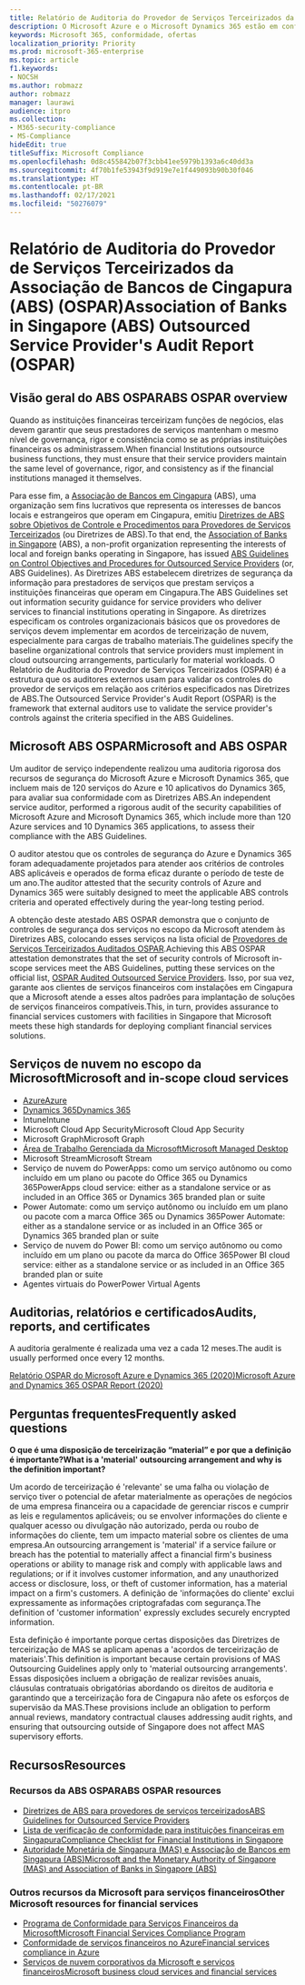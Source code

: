 ```yaml
---
title: Relatório de Auditoria do Provedor de Serviços Terceirizados da Associação de Bancos de Cingapura (ABS) (OSPAR)
description: O Microsoft Azure e o Microsoft Dynamics 365 estão em conformidade com o Relatório de Auditoria do Provedor de Serviços Terceirizados (OSPAR) para instituições financeiras em Cingapura.
keywords: Microsoft 365, conformidade, ofertas
localization_priority: Priority
ms.prod: microsoft-365-enterprise
ms.topic: article
f1.keywords:
- NOCSH
ms.author: robmazz
author: robmazz
manager: laurawi
audience: itpro
ms.collection:
- M365-security-compliance
- MS-Compliance
hideEdit: true
titleSuffix: Microsoft Compliance
ms.openlocfilehash: 0d8c455842b07f3cbb41ee5979b1393a6c40dd3a
ms.sourcegitcommit: 4f70b1fe53943f9d919e7e1f449093b90b30f046
ms.translationtype: HT
ms.contentlocale: pt-BR
ms.lasthandoff: 02/17/2021
ms.locfileid: "50276079"
---
```

# <a name="association-of-banks-in-singapore-abs-outsourced-service-providers-audit-report-ospar"></a><span data-ttu-id="c231d-104">Relatório de Auditoria do Provedor de Serviços Terceirizados da Associação de Bancos de Cingapura (ABS) (OSPAR)</span><span class="sxs-lookup"><span data-stu-id="c231d-104">Association of Banks in Singapore (ABS) Outsourced Service Provider's Audit Report (OSPAR)</span></span>

## <a name="abs-ospar-overview"></a><span data-ttu-id="c231d-105">Visão geral do ABS OSPAR</span><span class="sxs-lookup"><span data-stu-id="c231d-105">ABS OSPAR overview</span></span>

<span data-ttu-id="c231d-106">Quando as instituições financeiras terceirizam funções de negócios, elas devem garantir que seus prestadores de serviços mantenham o mesmo nível de governança, rigor e consistência como se as próprias instituições financeiras os administrassem.</span><span class="sxs-lookup"><span data-stu-id="c231d-106">When financial Institutions outsource business functions, they must ensure that their service providers maintain the same level of governance, rigor, and consistency as if the financial institutions managed it themselves.</span></span>

<span data-ttu-id="c231d-107">Para esse fim, a [Associação de Bancos em Cingapura](https://www.abs.org.sg/about-us/our-role) (ABS), uma organização sem fins lucrativos que representa os interesses de bancos locais e estrangeiros que operam em Cingapura, emitiu [Diretrizes de ABS sobre Objetivos de Controle e Procedimentos para Provedores de Serviços Terceirizados](https://abs.org.sg/docs/library/abs_outsource_guidelines.pdf) (ou Diretrizes de ABS).</span><span class="sxs-lookup"><span data-stu-id="c231d-107">To that end, the [Association of Banks in Singapore](https://www.abs.org.sg/about-us/our-role) (ABS), a non-profit organization representing the interests of local and foreign banks operating in Singapore, has issued [ABS Guidelines on Control Objectives and Procedures for Outsourced Service Providers](https://abs.org.sg/docs/library/abs_outsource_guidelines.pdf) (or, ABS Guidelines).</span></span> <span data-ttu-id="c231d-108">As Diretrizes ABS estabelecem diretrizes de segurança da informação para prestadores de serviços que prestam serviços a instituições financeiras que operam em Cingapura.</span><span class="sxs-lookup"><span data-stu-id="c231d-108">The ABS Guidelines set out information security guidance for service providers who deliver services to financial institutions operating in Singapore.</span></span> <span data-ttu-id="c231d-109">As diretrizes especificam os controles organizacionais básicos que os provedores de serviços devem implementar em acordos de terceirização de nuvem, especialmente para cargas de trabalho materiais.</span><span class="sxs-lookup"><span data-stu-id="c231d-109">The guidelines specify the baseline organizational controls that service providers must implement in cloud outsourcing arrangements, particularly for material workloads.</span></span> <span data-ttu-id="c231d-110">O Relatório de Auditoria do Provedor de Serviços Terceirizados (OSPAR) é a estrutura que os auditores externos usam para validar os controles do provedor de serviços em relação aos critérios especificados nas Diretrizes de ABS.</span><span class="sxs-lookup"><span data-stu-id="c231d-110">The Outsourced Service Provider's Audit Report (OSPAR) is the framework that external auditors use to validate the service provider's controls against the criteria specified in the ABS Guidelines.</span></span>

## <a name="microsoft-and-abs-ospar"></a><span data-ttu-id="c231d-111">Microsoft ABS OSPAR</span><span class="sxs-lookup"><span data-stu-id="c231d-111">Microsoft and ABS OSPAR</span></span>

<span data-ttu-id="c231d-112">Um auditor de serviço independente realizou uma auditoria rigorosa dos recursos de segurança do Microsoft Azure e Microsoft Dynamics 365, que incluem mais de 120 serviços do Azure e 10 aplicativos do Dynamics 365, para avaliar sua conformidade com as Diretrizes ABS.</span><span class="sxs-lookup"><span data-stu-id="c231d-112">An independent service auditor, performed a rigorous audit of the security capabilities of Microsoft Azure and Microsoft Dynamics 365, which include more than 120 Azure services and 10 Dynamics 365 applications, to assess their compliance with the ABS Guidelines.</span></span>

<span data-ttu-id="c231d-113">O auditor atestou que os controles de segurança do Azure e Dynamics 365 foram adequadamente projetados para atender aos critérios de controles ABS aplicáveis e operados de forma eficaz durante o período de teste de um ano.</span><span class="sxs-lookup"><span data-stu-id="c231d-113">The auditor attested that the security controls of Azure and Dynamics 365 were suitably designed to meet the applicable ABS controls criteria and operated effectively during the year-long testing period.</span></span>

<span data-ttu-id="c231d-114">A obtenção deste atestado ABS OSPAR demonstra que o conjunto de controles de segurança dos serviços no escopo da Microsoft atendem às Diretrizes ABS, colocando esses serviços na lista oficial de [Provedores de Serviços Terceirizados Auditados OSPAR](https://abs.org.sg/docs/library/OSPAR_Audited_OSPs_16102020.pdf).</span><span class="sxs-lookup"><span data-stu-id="c231d-114">Achieving this ABS OSPAR attestation demonstrates that the set of security controls of Microsoft in-scope services meet the ABS Guidelines, putting these services on the official list, [OSPAR Audited Outsourced Service Providers](https://abs.org.sg/docs/library/OSPAR_Audited_OSPs_16102020.pdf).</span></span> <span data-ttu-id="c231d-115">Isso, por sua vez, garante aos clientes de serviços financeiros com instalações em Cingapura que a Microsoft atende a esses altos padrões para implantação de soluções de serviços financeiros compatíveis.</span><span class="sxs-lookup"><span data-stu-id="c231d-115">This, in turn, provides assurance to financial services customers with facilities in Singapore that Microsoft meets these high standards for deploying compliant financial services solutions.</span></span>

## <a name="microsoft-and-in-scope-cloud-services"></a><span data-ttu-id="c231d-116">Serviços de nuvem no escopo da Microsoft</span><span class="sxs-lookup"><span data-stu-id="c231d-116">Microsoft and in-scope cloud services</span></span>

- [<span data-ttu-id="c231d-117">Azure</span><span class="sxs-lookup"><span data-stu-id="c231d-117">Azure</span></span>](https://aka.ms/AzureCompliance)
- [<span data-ttu-id="c231d-118">Dynamics 365</span><span class="sxs-lookup"><span data-stu-id="c231d-118">Dynamics 365</span></span>](https://go.microsoft.com/fwlink/p/?linkid=2051700)
- <span data-ttu-id="c231d-119">Intune</span><span class="sxs-lookup"><span data-stu-id="c231d-119">Intune</span></span>
- <span data-ttu-id="c231d-120">Microsoft Cloud App Security</span><span class="sxs-lookup"><span data-stu-id="c231d-120">Microsoft Cloud App Security</span></span>
- <span data-ttu-id="c231d-121">Microsoft Graph</span><span class="sxs-lookup"><span data-stu-id="c231d-121">Microsoft Graph</span></span>
- [<span data-ttu-id="c231d-122">Área de Trabalho Gerenciada da Microsoft</span><span class="sxs-lookup"><span data-stu-id="c231d-122">Microsoft Managed Desktop</span></span>](/microsoft-365/managed-desktop/intro/compliance)
- <span data-ttu-id="c231d-123">Microsoft Stream</span><span class="sxs-lookup"><span data-stu-id="c231d-123">Microsoft Stream</span></span>
- <span data-ttu-id="c231d-124">Serviço de nuvem do PowerApps: como um serviço autônomo ou como incluído em um plano ou pacote do Office 365 ou Dynamics 365</span><span class="sxs-lookup"><span data-stu-id="c231d-124">PowerApps cloud service: either as a standalone service or as included in an Office 365 or Dynamics 365 branded plan or suite</span></span>
- <span data-ttu-id="c231d-125">Power Automate: como um serviço autônomo ou incluído em um plano ou pacote com a marca Office 365 ou Dynamics 365</span><span class="sxs-lookup"><span data-stu-id="c231d-125">Power Automate: either as a standalone service or as included in an Office 365 or Dynamics 365 branded plan or suite</span></span>
- <span data-ttu-id="c231d-126">Serviço de nuvem do Power BI: como um serviço autônomo ou como incluído em um plano ou pacote da marca do Office 365</span><span class="sxs-lookup"><span data-stu-id="c231d-126">Power BI cloud service: either as a standalone service or as included in an Office 365 branded plan or suite</span></span>
- <span data-ttu-id="c231d-127">Agentes virtuais do Power</span><span class="sxs-lookup"><span data-stu-id="c231d-127">Power Virtual Agents</span></span>

## <a name="audits-reports-and-certificates"></a><span data-ttu-id="c231d-128">Auditorias, relatórios e certificados</span><span class="sxs-lookup"><span data-stu-id="c231d-128">Audits, reports, and certificates</span></span>

<span data-ttu-id="c231d-129">A auditoria geralmente é realizada uma vez a cada 12 meses.</span><span class="sxs-lookup"><span data-stu-id="c231d-129">The audit is usually performed once every 12 months.</span></span>

[<span data-ttu-id="c231d-130">Relatório OSPAR do Microsoft Azure e Dynamics 365 (2020)</span><span class="sxs-lookup"><span data-stu-id="c231d-130">Microsoft Azure and Dynamics 365 OSPAR Report (2020)</span></span>](https://aka.ms/OSPAR-Report)

## <a name="frequently-asked-questions"></a><span data-ttu-id="c231d-131">Perguntas frequentes</span><span class="sxs-lookup"><span data-stu-id="c231d-131">Frequently asked questions</span></span>

<span data-ttu-id="c231d-132">**O que é uma disposição de terceirização “material” e por que a definição é importante?**</span><span class="sxs-lookup"><span data-stu-id="c231d-132">**What is a 'material' outsourcing arrangement and why is the definition important?**</span></span>

<span data-ttu-id="c231d-133">Um acordo de terceirização é 'relevante' se uma falha ou violação de serviço tiver o potencial de afetar materialmente as operações de negócios de uma empresa financeira ou a capacidade de gerenciar riscos e cumprir as leis e regulamentos aplicáveis; ou se envolver informações do cliente e qualquer acesso ou divulgação não autorizado, perda ou roubo de informações do cliente, tem um impacto material sobre os clientes de uma empresa.</span><span class="sxs-lookup"><span data-stu-id="c231d-133">An outsourcing arrangement is 'material' if a service failure or breach has the potential to materially affect a financial firm's business operations or ability to manage risk and comply with applicable laws and regulations; or if it involves customer information, and any unauthorized access or disclosure, loss, or theft of customer information, has a material impact on a firm's customers.</span></span> <span data-ttu-id="c231d-134">A definição de 'informações do cliente' exclui expressamente as informações criptografadas com segurança.</span><span class="sxs-lookup"><span data-stu-id="c231d-134">The definition of 'customer information' expressly excludes securely encrypted information.</span></span>

<span data-ttu-id="c231d-135">Esta definição é importante porque certas disposições das Diretrizes de terceirização de MAS se aplicam apenas a 'acordos de terceirização de materiais'.</span><span class="sxs-lookup"><span data-stu-id="c231d-135">This definition is important because certain provisions of MAS Outsourcing Guidelines apply only to 'material outsourcing arrangements'.</span></span> <span data-ttu-id="c231d-136">Essas disposições incluem a obrigação de realizar revisões anuais, cláusulas contratuais obrigatórias abordando os direitos de auditoria e garantindo que a terceirização fora de Cingapura não afete os esforços de supervisão da MAS.</span><span class="sxs-lookup"><span data-stu-id="c231d-136">These provisions include an obligation to perform annual reviews, mandatory contractual clauses addressing audit rights, and ensuring that outsourcing outside of Singapore does not affect MAS supervisory efforts.</span></span>

## <a name="resources"></a><span data-ttu-id="c231d-137">Recursos</span><span class="sxs-lookup"><span data-stu-id="c231d-137">Resources</span></span>

### <a name="abs-ospar-resources"></a><span data-ttu-id="c231d-138">Recursos da ABS OSPAR</span><span class="sxs-lookup"><span data-stu-id="c231d-138">ABS OSPAR resources</span></span>

- [<span data-ttu-id="c231d-139">Diretrizes de ABS para provedores de serviços terceirizados</span><span class="sxs-lookup"><span data-stu-id="c231d-139">ABS Guidelines for Outsourced Service Providers</span></span>](https://abs.org.sg/industry-guidelines/outsourcing)
- [<span data-ttu-id="c231d-140">Lista de verificação de conformidade para instituições financeiras em Singapura</span><span class="sxs-lookup"><span data-stu-id="c231d-140">Compliance Checklist for Financial Institutions in Singapore</span></span>](https://servicetrust.microsoft.com/ViewPage/TrustDocuments?command=Download&downloadType=Document&downloadId=37557722-d5ed-419b-9365-2762982bacbf&docTab=6d000410-c9e9-11e7-9a91-892aae8839ad_Compliance_Guides)
- [<span data-ttu-id="c231d-141">Autoridade Monetária de Singapura (MAS) e Associação de Bancos em Singapura (ABS)</span><span class="sxs-lookup"><span data-stu-id="c231d-141">Microsoft and the Monetary Authority of Singapore (MAS) and Association of Banks in Singapore (ABS)</span></span>](offering-mas-abs-singapore.md)

### <a name="other-microsoft-resources-for-financial-services"></a><span data-ttu-id="c231d-142">Outros recursos da Microsoft para serviços financeiros</span><span class="sxs-lookup"><span data-stu-id="c231d-142">Other Microsoft resources for financial services</span></span>

- [<span data-ttu-id="c231d-143">Programa de Conformidade para Serviços Financeiros da Microsoft</span><span class="sxs-lookup"><span data-stu-id="c231d-143">Microsoft Financial Services Compliance Program</span></span>](https://www.microsoft.com/download/details.aspx?id=55332)
- [<span data-ttu-id="c231d-144">Conformidade de serviços financeiros no Azure</span><span class="sxs-lookup"><span data-stu-id="c231d-144">Financial services compliance in Azure</span></span>](https://azure.microsoft.com/resources/videos/azurecon-2015-financial-services-compliance-in-azure/)
- [<span data-ttu-id="c231d-145">Serviços de nuvem corporativos da Microsoft e serviços financeiros</span><span class="sxs-lookup"><span data-stu-id="c231d-145">Microsoft business cloud services and financial services</span></span>](https://www.microsoft.com/trustcenter/cloudservices/financialservices)
